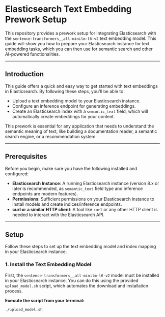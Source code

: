 # Elasticsearch Text Embedding Prework Setup

This repository provides a prework setup for integrating Elasticsearch with the `sentence-transformers__all-minilm-l6-v2` text embedding model. This guide will show you how to prepare your Elasticsearch instance for text embedding tasks, which you can then use for semantic search and other AI-powered functionalities.

---

## Introduction

This guide offers a quick and easy way to get started with text embeddings in Elasticsearch. By following these steps, you'll be able to:

- Upload a text embedding model to your Elasticsearch instance.
- Configure an inference endpoint for generating embeddings.
- Create an Elasticsearch index with a `semantic_text` field, which will automatically create embeddings for your content.

This prework is essential for any application that needs to understand the semantic meaning of text, like building a documentation reader, a semantic search engine, or a recommendation system.

---

## Prerequisites

Before you begin, make sure you have the following installed and configured:

- **Elasticsearch Instance**: A running Elasticsearch instance (version 8.x or later is recommended, as `semantic_text` field type and inference endpoints are modern features).
- **Permissions**: Sufficient permissions on your Elasticsearch instance to install models and create indices/inference endpoints.
- **curl or a similar HTTP client**: A tool like `curl` or any other HTTP client is needed to interact with the Elasticsearch API.

---

## Setup

Follow these steps to set up the text embedding model and index mapping in your Elasticsearch instance.

### 1. Install the Text Embedding Model

First, the `sentence-transformers__all-minilm-l6-v2` model must be installed in your Elasticsearch instance. You can do this using the provided `upload_model.sh` script, which automates the download and installation process.

**Execute the script from your terminal:**

```bash
./upload_model.sh

